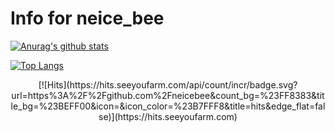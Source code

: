 # Info for neice_bee
[![Anurag's github stats](https://github-readme-stats.vercel.app/api?username=neicebee&show_icons=true&theme=Gradient)](https://github.com/anuraghazra/github-readme-stats)

[![Top Langs](https://github-readme-stats.vercel.app/api/top-langs/?username=neicebee&layout=compact)](https://github.com/anuraghazra/github-readme-stats)


<div align=center>
[![Hits](https://hits.seeyoufarm.com/api/count/incr/badge.svg?url=https%3A%2F%2Fgithub.com%2Fneicebee&count_bg=%23FF8383&title_bg=%23BEFF00&icon=&icon_color=%23B7FFF8&title=hits&edge_flat=false)](https://hits.seeyoufarm.com)
</div>
